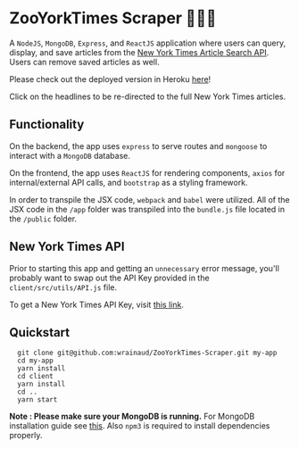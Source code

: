 # ZooYorkTimes Scraper :newspaper::apple::statue_of_liberty:
A `NodeJS`, `MongoDB`, `Express`, and `ReactJS` application where users can query, display, and save articles from the [New York Times Article Search API](http://developer.nytimes.com/). Users can remove saved articles as well.

Please check out the deployed version in Heroku [here](https://zooyorktimes-scraper.herokuapp.com/)!

Click on the headlines to be re-directed to the full New York Times articles.

## Functionality
On the backend, the app uses `express` to serve routes and `mongoose` to interact with a `MongoDB` database.

On the frontend, the app uses `ReactJS` for rendering components, `axios` for internal/external API calls, and `bootstrap` as a styling framework.

In order to transpile the JSX code, `webpack` and `babel` were utilized. All of the JSX  code in the `/app` folder was transpiled into the `bundle.js` file located in the `/public` folder.

## New York Times API
Prior to starting this app and getting an `unnecessary` error message, you'll probably want to swap out the API Key provided in the `client/src/utils/API.js` file. 

To get a New York Times API Key, visit [this link](https://developer.nytimes.com/signup).

## Quickstart

```
  git clone git@github.com:wrainaud/ZooYorkTimes-Scraper.git my-app
  cd my-app
  yarn install
  cd client
  yarn install
  cd ..
  yarn start
```

**Note : Please make sure your MongoDB is running.** For MongoDB installation guide see [this](https://docs.mongodb.org/v3.0/installation/). Also `npm3` is required to install dependencies properly.

